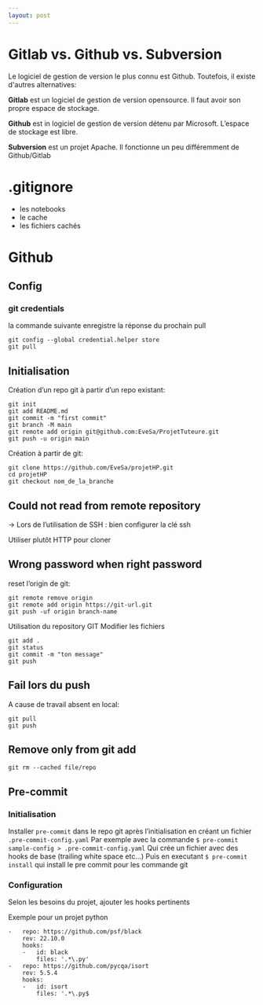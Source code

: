 ```yaml
---
layout: post
---
```

# Gitlab vs. Github vs. Subversion

Le logiciel de gestion de version le plus connu est Github. Toutefois, il existe d'autres alternatives:

**Gitlab** est un logiciel de gestion de version opensource. Il faut avoir son propre espace de stockage.

**Github** est in logiciel de gestion de version détenu par Microsoft. L’espace de stockage est libre.

**Subversion** est un projet Apache. Il fonctionne un peu différemment de Github/Gitlab

# .gitignore

- les notebooks
- le cache
- les fichiers cachés

# Github
## Config
### git credentials
la commande suivante enregistre la réponse du prochain pull
```
git config --global credential.helper store 
git pull
```
## Initialisation

Création d’un repo git à partir d’un repo existant:

```
git init
git add README.md
git commit -m "first commit"
git branch -M main
git remote add origin git@github.com:EveSa/ProjetTuteure.git
git push -u origin main
```

Création à partir de git:

```
git clone https://github.com/EveSa/projetHP.git
cd projetHP
git checkout nom_de_la_branche
```

## Could not read from remote repository

→ Lors de l’utilisation de SSH : bien configurer la clé ssh

Utiliser plutôt HTTP pour cloner

## Wrong password when right password

reset l’origin de git:

```
git remote remove origin
git remote add origin https://git-url.git
git push -uf origin branch-name
```

Utilisation du repository GIT
Modifier les fichiers

```
git add .
git status
git commit -m "ton message"
git push
```

## Fail lors du push
A cause de travail absent en local:
```
git pull
git push
```
## Remove only from git add
```
git rm --cached file/repo
```

## Pre-commit
### Initialisation
Installer `pre-commit` dans le repo git  après l’initialisation en créant un fichier `.pre-commit-config.yaml`
Par exemple avec la commande
`$ pre-commit sample-config > .pre-commit-config.yaml`
Qui crée un fichier avec des hooks de base (trailing white space etc…)
Puis en executant
`$ pre-commit install`
qui install le pre commit pour les commande git
### Configuration
Selon les besoins du projet, ajouter les hooks pertinents

Exemple pour un projet python
```
-   repo: https://github.com/psf/black
    rev: 22.10.0
    hooks:
    -   id: black
        files: '.*\.py'
-   repo: https://github.com/pycqa/isort
    rev: 5.5.4
    hooks:
    -   id: isort
        files: '.*\.py$
```